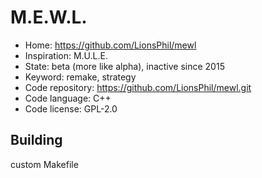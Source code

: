 # M.E.W.L.

- Home: https://github.com/LionsPhil/mewl
- Inspiration: M.U.L.E.
- State: beta (more like alpha), inactive since 2015
- Keyword: remake, strategy
- Code repository: https://github.com/LionsPhil/mewl.git
- Code language: C++
- Code license: GPL-2.0

## Building

custom Makefile
